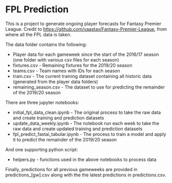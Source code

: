 # FPL Prediction
This is a project to generate ongoing player forecasts for Fantasy Premier League. Credit to https://github.com/vaastav/Fantasy-Premier-League, from where all the FPL data is taken.

The data folder contains the following:
+ Player data for each gameweek since the start of the 2016/17 season (one folder with various csv files for each season)
+ fixtures.csv - Remaining fixtures for the 2019/20 season
+ teams.csv - Team names with IDs for each season
+ train.csv - The current training dataset containing all historic data (generated from the player data folders)
+ remaining_season.csv - The dataset to use for predicting the remainder of the 2019/20 season

There are three jupyter notebooks:
+ initial_fpl_data_clean.ipynb - The original process to take the raw data and create training and prediction datasets
+ update_data_weekly.ipynb - The notebook run each week to take the raw data and create updated training and prediction datasets
+ fpl_predict_fastai_tabular.ipynb - The process to train a model and apply it to predict the remainder of the 2019/20 season

And one supporting python script:
+ helpers.py - functions used in the above notebooks to process data

Finally, predictions for all previous gameweeks are provided in predictions_[gw].csv along with the the latest predictions in predictions.csv.
